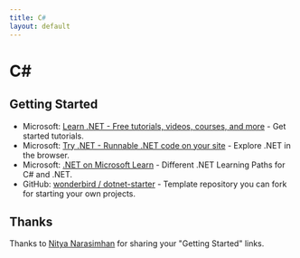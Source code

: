 ```yaml
---
title: C#
layout: default
---
```

# C#

## Getting Started

* Microsoft: [Learn .NET - Free tutorials, videos, courses, and more](https://dotnet.microsoft.com/learn) - Get started tutorials.
* Microsoft: [Try .NET - Runnable .NET code on your site](https://dotnet.microsoft.com/platform/try-dotnet) - Explore .NET in the browser.
* Microsoft: [.NET on Microsoft Learn](https://aka.ms/learn-dotnet) - Different .NET Learning Paths for C# and .NET.
* GitHub: [wonderbird / dotnet-starter](https://github.com/wonderbird/dotnet-starter) - Template repository you can fork for starting your own projects.

## Thanks

Thanks to [Nitya Narasimhan](https://twitter.com/nitya/status/1420059568546144259) for sharing your "Getting Started" links.
